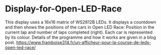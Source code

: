 # Display-for-Open-LED-Race
This display uses a 16x16 matrix of WS2812B LEDs. It displays a countdown and then shows the positions of the cars in Open LED Race: Position in the current lap and number of laps completed (right). Each car is represented by its colour. Details of the programme and how it works are given in a blog post. 
https://www.framboise314.fr/un-afficheur-pour-la-course-de-leds-open-led-race/


